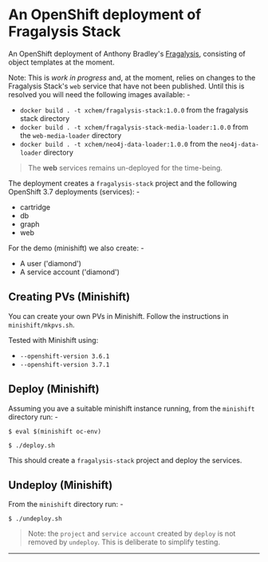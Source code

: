 # An OpenShift deployment of Fragalysis Stack
An OpenShift deployment of Anthony Bradley's [Fragalysis], consisting of
object templates at the moment.

Note: This is _work in progress_ and, at the moment, relies on changes
to the Fragalysis Stack's `web` service that have not been published.
Until this is resolved you will need the following images available: -

-   `docker build . -t xchem/fragalysis-stack:1.0.0`
    from the fragalysis stack directory
-   `docker build . -t xchem/fragalysis-stack-media-loader:1.0.0`
    from the `web-media-loader` directory
-   `docker build . -t xchem/neo4j-data-loader:1.0.0`
    from the `neo4j-data-loader` directory

>   The **web** services remains un-deployed for the time-being.

The deployment creates a `fragalysis-stack` project and the following
OpenShift 3.7 deployments (services): -

-   cartridge
-   db
-   graph
-   web

For the demo (minishift) we also create: -

-   A user ('diamond')
-   A service account ('diamond')

## Creating PVs (Minishift)
You can create your own PVs in Minishift.
Follow the instructions in `minishift/mkpvs.sh`.

Tested with Minishift using:

-   `--openshift-version 3.6.1`
-   `--openshift-version 3.7.1`
    
## Deploy (Minishift)
Assuming you ave a suitable minishift instance running,
from the `minishift` directory run: -

    $ eval $(minishift oc-env)
    
    $ ./deploy.sh
    
This should create a `fragalysis-stack` project and deploy the services.

## Undeploy (Minishift)
From the `minishift` directory run: -

    $ ./undeploy.sh

>   Note: the `project` and `service account` created by `deploy`
    is not removed by `undeploy`. This is deliberate to simplify testing.
    
---

[Blog]: https://developers.redhat.com/blog/2017/04/05/adding-persistent-storage-to-minishift-cdk-3-in-minutes/
[Fragalysis]: https://github.com/xchem/fragalysis-stack
